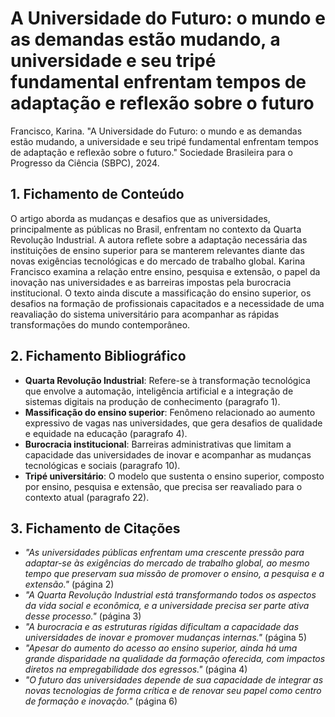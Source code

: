 # A Universidade do Futuro: o mundo e as demandas estão mudando, a universidade e seu tripé fundamental enfrentam tempos de adaptação e reflexão sobre o futuro

Francisco, Karina. "A Universidade do Futuro: o mundo e as demandas estão mudando, a universidade e seu tripé fundamental enfrentam tempos de adaptação e reflexão sobre o futuro." Sociedade Brasileira para o Progresso da Ciência (SBPC), 2024.

## 1. Fichamento de Conteúdo

O artigo aborda as mudanças e desafios que as universidades, principalmente as públicas no Brasil, enfrentam no contexto da Quarta Revolução Industrial. A autora reflete sobre a adaptação necessária das instituições de ensino superior para se manterem relevantes diante das novas exigências tecnológicas e do mercado de trabalho global. Karina Francisco examina a relação entre ensino, pesquisa e extensão, o papel da inovação nas universidades e as barreiras impostas pela burocracia institucional. O texto ainda discute a massificação do ensino superior, os desafios na formação de profissionais capacitados e a necessidade de uma reavaliação do sistema universitário para acompanhar as rápidas transformações do mundo contemporâneo.

## 2. Fichamento Bibliográfico

- **Quarta Revolução Industrial**: Refere-se à transformação tecnológica que envolve a automação, inteligência artificial e a integração de sistemas digitais na produção de conhecimento (paragrafo 1).
- **Massificação do ensino superior**: Fenômeno relacionado ao aumento expressivo de vagas nas universidades, que gera desafios de qualidade e equidade na educação (paragrafo 4).
- **Burocracia institucional**: Barreiras administrativas que limitam a capacidade das universidades de inovar e acompanhar as mudanças tecnológicas e sociais (paragrafo 10).
- **Tripé universitário**: O modelo que sustenta o ensino superior, composto por ensino, pesquisa e extensão, que precisa ser reavaliado para o contexto atual (paragrafo 22).

## 3. Fichamento de Citações

- _"As universidades públicas enfrentam uma crescente pressão para adaptar-se às exigências do mercado de trabalho global, ao mesmo tempo que preservam sua missão de promover o ensino, a pesquisa e a extensão."_ (página 2)
- _"A Quarta Revolução Industrial está transformando todos os aspectos da vida social e econômica, e a universidade precisa ser parte ativa desse processo."_ (página 3)
- _"A burocracia e as estruturas rígidas dificultam a capacidade das universidades de inovar e promover mudanças internas."_ (página 5)
- _"Apesar do aumento do acesso ao ensino superior, ainda há uma grande disparidade na qualidade da formação oferecida, com impactos diretos na empregabilidade dos egressos."_ (página 4)
- _"O futuro das universidades depende de sua capacidade de integrar as novas tecnologias de forma crítica e de renovar seu papel como centro de formação e inovação."_ (página 6)

